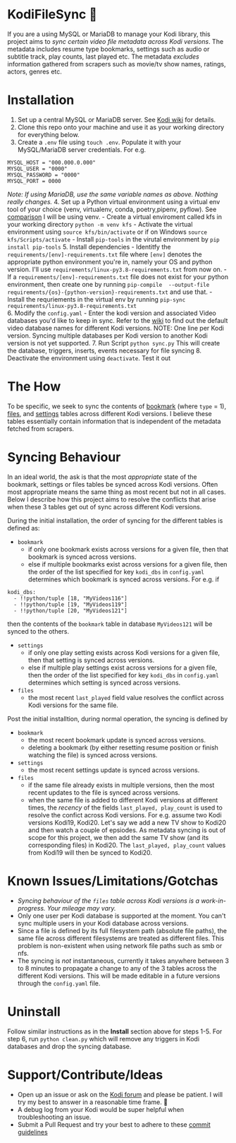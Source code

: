 # KodiFileSync 🔄
If you are a using MySQL or MariaDB to manage your Kodi library, 
this project aims to _sync certain video file metadata across Kodi versions_. The metadata includes 
resume type bookmarks, settings such as audio or subtitle track, play counts, last played etc.
The metadata _excludes_ information gathered from scrapers such as movie/tv show names, ratings, actors, genres etc. 


# Installation
1. Set up a central MySQL or MariaDB server. See [Kodi wiki](https://kodi.wiki/view/MySQL) for details. 
2. Clone this repo onto your machine and use it as your working directory for everything below.
3. Create a `.env` file using `touch .env`. Populate it with your MySQL/MariaDB server credentials. For e.g.
```
MYSQL_HOST = "000.000.0.000"
MYSQL_USER = "0000"
MYSQL_PASSWORD = "0000"
MYSQL_PORT = 0000
```
_Note: If using MariaDB, use the same variable names as above. Nothing really changes._
4. Set up a Python virtual environment using a virtual env tool of your choice (venv, virtualenv, conda, poetry,pipenv, pyflow). See [comparison](https://dev.to/bowmanjd/python-tools-for-managing-virtual-environments-3bko) 
I will be using venv. 
    - Create a virtual enviroment called kfs in your working directory `python -m venv kfs`
    - Activate the virtual environment using `source kfs/bin/activate` or if on Windows `source kfs/Scripts/activate`
    - Install `pip-tools` in the virutal environment by `pip install pip-tools`
5. Install dependencies
    - Identitfy the `requirements/[env]-requirements.txt` file where `[env]` denotes the appropriate python environment you're in, namely your OS and python version. I'll use `requirements/linux-py3.8-requirements.txt` from now on.
        - If a `requirements/[env]-requirements.txt` file does not exist for your python environment, then create one by running `pip-compile  --output-file requirements/{os}-{python-version}-requirements.txt` and use that.
    - Install the requriements in the virtual env by running `pip-sync requirements/linux-py3.8-requirements.txt`  
6. Modify the `config.yaml`
    - Enter the kodi version and associated Video databases you'd like to keep in sync. Refer to the [wiki](https://kodi.wiki/view/Databases) to find out the default video database names for different Kodi versions. NOTE: One line per Kodi version. Syncing multiple databases per Kodi version to another Kodi version is not yet supported.
7. Run Script `python sync.py` This will create the database, triggers, inserts, events necessary for file syncing
8. Deactivate the environment using `deactivate`. Test it out


# The How
To be specific, we seek to sync the contents of
[bookmark](https://kodi.wiki/view/Databases/MyVideos#bookmark) (where `type` = 1), [files](https://kodi.wiki/view/Databases/MyVideos#files),
and [settings](https://kodi.wiki/view/Databases/MyVideos#settings) tables across different Kodi versions. 
I believe these tables essentially contain information that is independent of the metadata fetched from scrapers.   


# Syncing Behaviour 
In an ideal world, the ask is that the most _appropriate_ state of the bookmark, settings or files tables be synced across Kodi versions. Often 
most appropriate means the same thing as most recent but not in all cases. Below I describe how this project aims to resolve 
the conflicts that arise when these 3 tables get out of sync across different Kodi versions.

During the initial installation, the order of syncing for the different tables is defined as:
- `bookmark`
    - if only one bookmark exists across versions for a given file, then that bookmark is synced across versions.
    - else if multiple bookmarks exist across versions for a given file, then the order of the list specified for key `kodi_dbs` in `config.yaml` determines which bookmark is synced across versions.
    For e.g. if 
```
kodi_dbs:
  - !!python/tuple [18, "MyVideos116"]
  - !!python/tuple [19, "MyVideos119"]
  - !!python/tuple [20, "MyVideos121"]
```
then the contents of the `bookmark` table in database `MyVideos121` will be synced to the others.
- `settings`
    - if only one play setting exists across Kodi versions for a given file, then that setting is synced across versions.
    - else if multiple play settings exist across versions for a given file, then the order of the list specified for key `kodi_dbs` in `config.yaml` determines which setting is synced across versions. 
- `files`
    - the most recent `last_played` field value resolves the conflict across Kodi versions for the same file. 

Post the initial installtion, during normal operation, the syncing is defined by
- `bookmark`
    - the most recent bookmark update is synced across versions.
    - deleting a bookmark (by either resetting resume position or finish watching the file) is synced across versions.
- `settings`
    - the most recent settings update is synced across versions.
- `files`
    - if the same file already exists in multiple versions, then the most recent updates to the file is synced across versions. 
    - when the same file is added to different Kodi versions at different times, the _recency_ of the fields `last_played, play_count` is used to resolve the 
    confict across Kodi versions. For e.g. assume two Kodi versions Kodi19, Kodi20. Let's say we add a new TV show to Kodi20 and then watch a couple of epsiodes. 
    As metadata syncing is out of scope for this project, we then add the same TV show (and its corresponding files) in Kodi20. 
    The `last_played, play_count` values from Kodi19 will then be synced to Kodi20.

 
# Known Issues/Limitations/Gotchas
- _Syncing behaviour of the `files` table across Kodi versions is a work-in-progress. Your mileage may vary._ 
- Only one user per Kodi database is supported at the moment. You can't sync multiple users in your Kodi database across versions.
- Since a file is defined by its full filesystem path (absolute file paths), the same file across different filesystems are treated as different files. 
    This problem is non-existent when using network file paths such as smb or nfs.
- The syncing is _not_ instantaneous, currently it takes anywhere between 3 to 8 minutes to propagate a change to any of the 3 tables across the different Kodi versions. 
    This will be made editable in a future versions through the `config.yaml` file.

# Uninstall
Follow similar instructions as in the **Install** section above for steps 1-5. For step 6, run `python clean.py` which will remove any triggers in Kodi databases and drop the syncing database.

# Support/Contribute/Ideas
- Open up an issue or ask on the [Kodi forum](https://forum.kodi.tv/showthread.php?tid=376472) and please be patient. I will try my best to answer in a reasonable time frame. 🙂
- A debug log from your Kodi would be super helpful when troubleshooting an issue.
- Submit a Pull Request and try your best to adhere to these [commit guidelines](https://www.conventionalcommits.org/en/v1.0.0/)